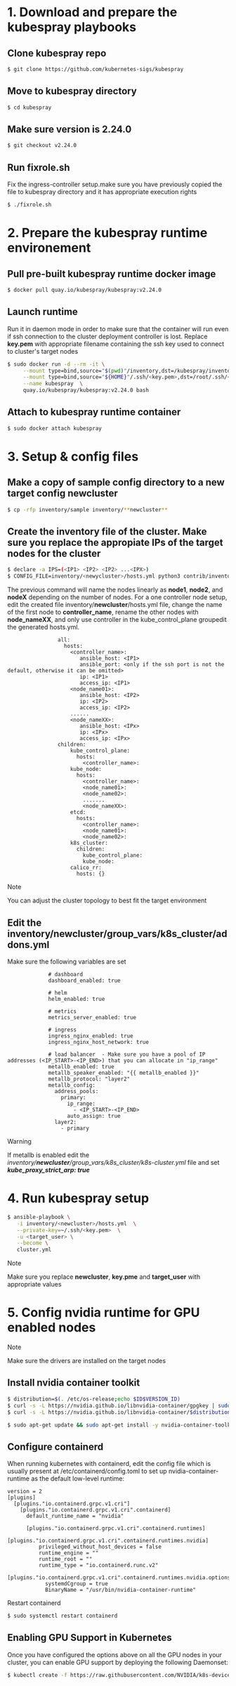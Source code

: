 # 1. Download and prepare the kubespray playbooks
## Clone kubespray repo
```bash
$ git clone https://github.com/kubernetes-sigs/kubespray
```
## Move to kubespray directory
```bash
$ cd kubespray
```
## Make sure version is 2.24.0
```bash
$ git checkout v2.24.0
```

## Run fixrole.sh
Fix the ingress-controller setup.make sure you have previously copied the file to kubespray directory and it has appropriate execution rights

```bash
$ ./fixrole.sh
```


# 2. Prepare the kubespray runtime environement
## Pull pre-built kubespray runtime docker image
```bash
$ docker pull quay.io/kubespray/kubespray:v2.24.0
```

## Launch runtime
Run it in daemon mode in order to make sure that the container will run even if ssh connection to the cluster deployment controller is lost. Replace **key.pem** with appropriate filename containing the ssh key used to connect to cluster's target nodes 
```bash
$ sudo docker run -d --rm -it \
     --mount type=bind,source="$(pwd)"/inventory,dst=/kubespray/inventory \
     --mount type=bind,source="${HOME}"/.ssh/<key.pem>,dst=/root/.ssh/<key.pem> \
     --name kubespray  \
     quay.io/kubespray/kubespray:v2.24.0 bash
```
## Attach to kubespray runtime container
```bash
$ sudo docker attach kubespray
```

# 3. Setup & config files
## Make a copy of sample config directory to a new target config **newcluster**
```bash
$ cp -rfp inventory/sample inventory/**newcluster**
```

## Create the inventory file of the cluster. Make sure you replace the appropiate **IPs** of the target nodes for the cluster
```bash
$ declare -a IPS=(<IP1> <IP2> <IP2> ...<IPX>)
$ CONFIG_FILE=inventory/<newycluster>/hosts.yml python3 contrib/inventory_builder/inventory.py ${IPS[@]}
```

The previous command will name the nodes linearly as **node1**, **node2**, and **nodeX** depending on the number of nodes. For a one 
controller node setup, edit the created file inventory/**newcluster**/hosts.yml file, change the name of the first node to 
**controller_name**, rename the other nodes with **node_nameXX**, and only use controller in the kube_control_plane groupedit the generated hosts.yml. 
```
                all:
                  hosts:
                    <controller_name>:
                       ansible_host: <IP1>
                       ansible_port: <only if the ssh port is not the default, otherwise it can be omitted>
                       ip: <IP1>
                       access_ip: <IP1>
                    <node_name01>:
                       ansible_host: <IP2>
                       ip: <IP2>
                       access_ip: <IP2>
                    ......
                    <node_nameXX>:
                       ansible_host: <IPx>
                       ip: <IPx>
                       access_ip: <IPx>
                children:
                    kube_control_plane:
                      hosts:
                        <controller_name>:
                    kube_node:
                      hosts:
                        <controller_name>:
                        <node_name01>:
                        <node_name02>:
                        .......
                        <node_nameXX>:
                    etcd:
                      hosts:
                        <controller_name>:
                        <node_name01>:
                        <node_name02>:
                    k8s_cluster:
                      children:
                        kube_control_plane:
                        kube_node:
                    calico_rr:
                      hosts: {}
```
> [!NOTE]
> You can adjust the cluster topology to best fit the target environment

## Edit the inventory/**newcluster**/group_vars/k8s_cluster/addons.yml
Make sure the following variables are set
 ```
              # dashboard
              dashboard_enabled: true

              # helm
              helm_enabled: true

              # metrics
              metrics_server_enabled: true

              # ingress
              ingress_nginx_enabled: true
              ingress_nginx_host_network: true

              # load balancer  - Make sure you have a pool of IP addresses (<IP_START>-<IP_END>) that you can allocate in "ip_range"
              metallb_enabled: true
              metallb_speaker_enabled: "{{ metallb_enabled }}"
              metallb_protocol: "layer2"
              metallb_config:
                address_pools:
                  primary:
                    ip_range:
                      - <IP_START>-<IP_END>
                    auto_assign: true
                layer2:
                  - primary
```
> [!WARNING]
> If metallb is enabled edit the *inventory/**newcluster**/group_vars/k8s_cluster/k8s-cluster.yml* file and set ***kube_proxy_strict_arp: true***

# 4. Run kubespray setup
```bash
$ ansible-playbook \
   -i inventory/<newcluster>/hosts.yml  \
   --private-key=~/.ssh/<key.pem>  \
   -u <target_user> \
   --become \
   cluster.yml
```
> [!NOTE]
> Make sure you replace **newcluster**, **key.pme** and **target_user** with appropriate values


# 5. Config nvidia runtime for GPU enabled nodes
> [!NOTE]
> Make sure the drivers are installed on the target nodes

## Install nvidia container toolkit
```bash
$ distribution=$(. /etc/os-release;echo $ID$VERSION_ID)
$ curl -s -L https://nvidia.github.io/libnvidia-container/gpgkey | sudo apt-key add -
$ curl -s -L https://nvidia.github.io/libnvidia-container/$distribution/libnvidia-container.list | sudo tee /etc/apt/sources.list.d/libnvidia-container.list

$ sudo apt-get update && sudo apt-get install -y nvidia-container-toolkit
```
## Configure containerd
When running kubernetes with containerd, edit the config file which is usually present at /etc/containerd/config.toml to set up nvidia-container-runtime as the default low-level runtime:
```
version = 2
[plugins]
  [plugins."io.containerd.grpc.v1.cri"]
    [plugins."io.containerd.grpc.v1.cri".containerd]
      default_runtime_name = "nvidia"

      [plugins."io.containerd.grpc.v1.cri".containerd.runtimes]
        [plugins."io.containerd.grpc.v1.cri".containerd.runtimes.nvidia]
          privileged_without_host_devices = false
          runtime_engine = ""
          runtime_root = ""
          runtime_type = "io.containerd.runc.v2"
          [plugins."io.containerd.grpc.v1.cri".containerd.runtimes.nvidia.options]
            systemdCgroup = true
            BinaryName = "/usr/bin/nvidia-container-runtime"

```
Restart containerd
```bash
$ sudo systemctl restart containerd
```

## Enabling GPU Support in Kubernetes
Once you have configured the options above on all the GPU nodes in your cluster, you can enable GPU support by deploying the following Daemonset:

```bash
$ kubectl create -f https://raw.githubusercontent.com/NVIDIA/k8s-device-plugin/v0.14.4/nvidia-device-plugin.yml
```




